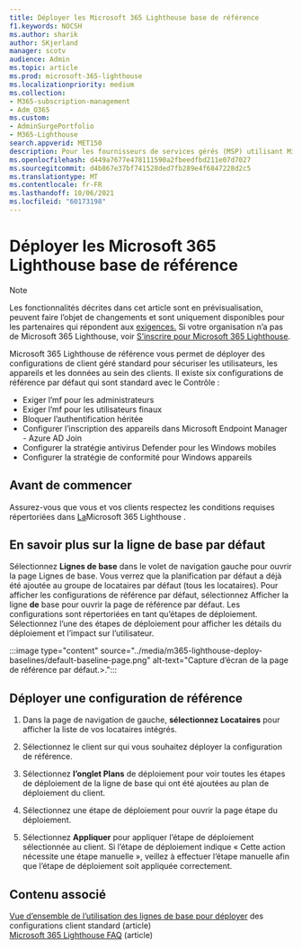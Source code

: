 ```yaml
---
title: Déployer les Microsoft 365 Lighthouse base de référence
f1.keywords: NOCSH
ms.author: sharik
author: SKjerland
manager: scotv
audience: Admin
ms.topic: article
ms.prod: microsoft-365-lighthouse
ms.localizationpriority: medium
ms.collection:
- M365-subscription-management
- Adm_O365
ms.custom:
- AdminSurgePortfolio
- M365-Lighthouse
search.appverid: MET150
description: Pour les fournisseurs de services gérés (MSP) utilisant Microsoft 365 Lighthouse, découvrez comment déployer des Microsoft 365 Lighthouse de référence.
ms.openlocfilehash: d449a7677e478111590a2fbeedfbd211e07d7027
ms.sourcegitcommit: d4b867e37bf741528ded7fb289e4f6847228d2c5
ms.translationtype: MT
ms.contentlocale: fr-FR
ms.lasthandoff: 10/06/2021
ms.locfileid: "60173198"
---
```

# <a name="deploy-microsoft-365-lighthouse-baselines"></a>Déployer les Microsoft 365 Lighthouse base de référence 

> [!NOTE]
> Les fonctionnalités décrites dans cet article sont en prévisualisation, peuvent faire l’objet de changements et sont uniquement disponibles pour les partenaires qui répondent aux [exigences.](m365-lighthouse-requirements.md) Si votre organisation n’a pas de Microsoft 365 Lighthouse, voir [S’inscrire pour Microsoft 365 Lighthouse](m365-lighthouse-sign-up.md).

Microsoft 365 Lighthouse de référence vous permet de déployer des configurations de client géré standard pour sécuriser les utilisateurs, les appareils et les données au sein des clients. Il existe six configurations de référence par défaut qui sont standard avec le Contrôle :

- Exiger l’mf pour les administrateurs
- Exiger l’mf pour les utilisateurs finaux
- Bloquer l’authentification héritée
- Configurer l’inscription des appareils dans Microsoft Endpoint Manager - Azure AD Join
- Configurer la stratégie antivirus Defender pour les Windows mobiles
- Configurer la stratégie de conformité pour Windows appareils

## <a name="before-you-begin"></a>Avant de commencer

Assurez-vous que vous et vos clients respectez les conditions requises répertoriées dans [La](m365-lighthouse-requirements.md)Microsoft 365 Lighthouse .

## <a name="learn-more-about-the-default-baseline"></a>En savoir plus sur la ligne de base par défaut

Sélectionnez **Lignes de base** dans le volet de navigation gauche pour ouvrir la page Lignes de base. Vous verrez que la planification par défaut a déjà été ajoutée au groupe de locataires par défaut (tous les locataires). Pour afficher les configurations de référence par défaut, sélectionnez Afficher la ligne **de** base pour ouvrir la page de référence par défaut. Les configurations sont répertoriées en tant qu’étapes de déploiement. Sélectionnez l’une des étapes de déploiement pour afficher les détails du déploiement et l’impact sur l’utilisateur.

:::image type="content" source="../media/m365-lighthouse-deploy-baselines/default-baseline-page.png" alt-text="Capture d’écran de la page de référence par défaut.>.":::

## <a name="deploy-a-baseline-configuration"></a>Déployer une configuration de référence  

1. Dans la page de navigation de gauche, **sélectionnez Locataires** pour afficher la liste de vos locataires intégrés.

2. Sélectionnez le client sur qui vous souhaitez déployer la configuration de référence.

3. Sélectionnez **l’onglet Plans** de déploiement pour voir toutes les étapes de déploiement de la ligne de base qui ont été ajoutées au plan de déploiement du client.

4. Sélectionnez une étape de déploiement pour ouvrir la page étape du déploiement.

5. Sélectionnez **Appliquer** pour appliquer l’étape de déploiement sélectionnée au client. Si l’étape de déploiement indique « Cette action nécessite une étape manuelle », veillez à effectuer l’étape manuelle afin que l’étape de déploiement soit appliquée correctement.

## <a name="related-content"></a>Contenu associé

[Vue d’ensemble de l’utilisation des lignes de base pour déployer](m365-lighthouse-deploy-standard-tenant-configurations-overview.md) des configurations client standard (article)\
[Microsoft 365 Lighthouse FAQ](m365-lighthouse-faq.yml) (article)